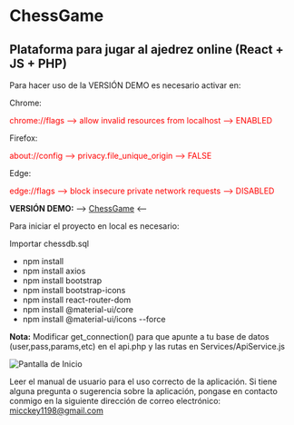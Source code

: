 # ChessGame

## Plataforma para jugar al ajedrez online (React + JS + PHP)

Para hacer uso de la VERSIÓN DEMO es necesario activar en:

Chrome:
<p style="color:red;">chrome://flags --> allow invalid resources from localhost --> ENABLED </p>
Firefox:
<p style="color:red;">about://config --> privacy.file_unique_origin --> FALSE </p>
Edge:
<p style="color:red;">edge://flags --> block insecure private network requests --> DISABLED </p>

**VERSIÓN DEMO:** --> [ChessGame](https://chessg4me.000webhostapp.com) <--

Para iniciar el proyecto en local es necesario:

Importar chessdb.sql

<ul>
  <li>npm install</li>
  <li>npm install axios</li>
  <li>npm install bootstrap</li>
  <li>npm install bootstrap-icons</li>
  <li>npm install react-router-dom</li>
  <li>npm install @material-ui/core</li>
  <li>npm install @material-ui/icons --force</li>
</ul>

**Nota:** Modificar get_connection() para que apunte a tu base de datos (user,pass,params,etc) en el api.php y las rutas en Services/ApiService.js

![Pantalla de Inicio](ChessGame/src/assets/inicio.jpg)

Leer el manual de usuario para el uso correcto de la aplicación. Si tiene alguna pregunta o sugerencia sobre la aplicación, pongase en contacto conmigo en la siguiente dirección de correo electrónico: micckey1198@gmail.com
